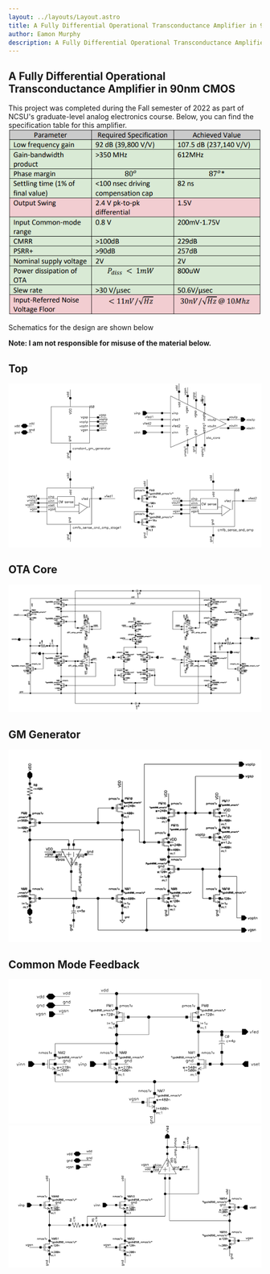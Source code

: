 ```yaml
---
layout: ../layouts/Layout.astro
title: A Fully Differential Operational Transconductance Amplifier in 90nm CMOS
author: Eamon Murphy
description: A Fully Differential Operational Transconductance Amplifier in 90nm CMOS
---
```

## A Fully Differential Operational Transconductance Amplifier in 90nm CMOS

This project was completed during the Fall semester of 2022 as part of NCSU's graduate-level analog electronics course. Below, you can find the specification table for this amplifier.
![Toplevel](../../src/project_screenshots/OTA/specTable.png)

Schematics for the design are shown below

**Note: I am not responsible for misuse of the material below.**

## Top
![Toplevel](../../src/project_screenshots/OTA/ota_toplevel.png)

## OTA Core
![Toplevel](../../src/project_screenshots/OTA/ota_core.png)

## GM Generator
![Toplevel](../../src/project_screenshots/OTA/constant_gm_generator.png)

## Common Mode Feedback
![Toplevel](../../src/project_screenshots/OTA/commonModeFeedback1.png)
![Toplevel](../../src/project_screenshots/OTA/commonModeFeedback2.png)